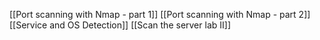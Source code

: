 [[Port scanning with Nmap - part 1]]
[[Port scanning with Nmap - part 2]]
[[Service and OS Detection]]
[[Scan the server lab II]]
